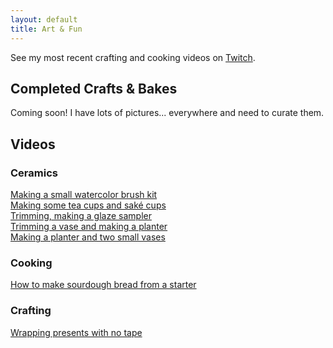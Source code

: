 ```yaml
---
layout: default
title: Art & Fun
---
```


See my most recent crafting and cooking videos on [Twitch](https://www.twitch.tv/marisamorby).

## Completed Crafts & Bakes
Coming soon! I have lots of pictures... everywhere and need to curate them. 


## Videos

### Ceramics
[Making a small watercolor brush kit](https://www.youtube.com/watch?v=pmkZlGQtcVw)</br>
[Making some tea cups and saké cups](https://www.youtube.com/watch?v=mIDZsmK-tMQ)</br>
[Trimming, making a glaze sampler](https://www.youtube.com/watch?v=ICEkn8Rfruc)</br>
[Trimming a vase and making a planter](https://www.youtube.com/watch?v=7NTovhb3zHE&t=16s)</br>
[Making a planter and two small vases](https://www.youtube.com/watch?v=JK-rV_wMC0w&t=806s)</br>

### Cooking
[How to make sourdough bread from a starter](https://www.youtube.com/watch?v=6uOre5y2HQk&t=3979s)


### Crafting
[Wrapping presents with no tape](https://www.youtube.com/watch?v=UEnlSR6S5G0)
